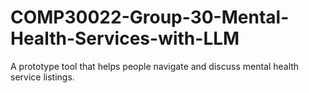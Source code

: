 # COMP30022-Group-30-Mental-Health-Services-with-LLM
A prototype tool that helps people navigate and discuss mental health service listings.
